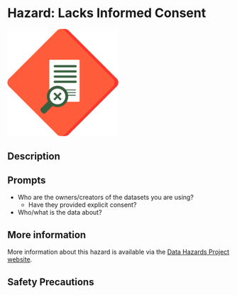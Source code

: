 # Hazard: Lacks Informed Consent

<img src="/images/colour/lacks-informed-consent.png" alt="A red diamond shaped outline (like a warning sign) containing a magnifying glass hovering over a cross on a piece of paper" width="250"/>

## Description

## Prompts

* Who are the owners/creators of the datasets you are using?
  * Have they provided explicit consent?
* Who/what is the data about?

## More information

More information about this hazard is available via the [Data Hazards Project website][1].

## Safety Precautions

[1]: https://datahazards.com/hazards/lacks-informed-consent.html
